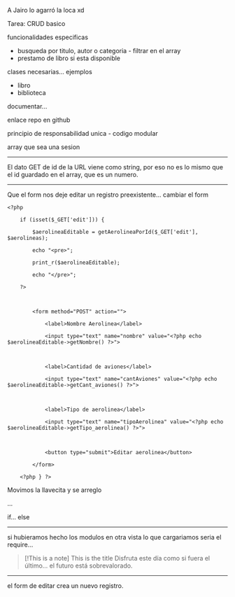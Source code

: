 A Jairo lo agarró la loca xd

Tarea:
CRUD basico

funcionalidades especificas
- busqueda por titulo, autor o categoria - filtrar en el array 
- prestamo de libro si esta disponible

clases necesarias... ejemplos
- libro
- biblioteca

documentar...

enlace repo en github

principio de responsabilidad unica - codigo modular

array que sea una sesion

---

El dato GET de id de la URL viene como string, por eso no es lo mismo que el id guardado en el array, que es un numero.

---

Que el form nos deje editar un registro preexistente... cambiar el form

```
<?php

    if (isset($_GET['edit'])) {

        $aerolineaEditable = getAerolineaPorId($_GET['edit'], $aerolineas);

        echo "<pre>";

        print_r($aerolineaEditable);

        echo "</pre>";

    ?>

  

        <form method="POST" action="">

            <label>Nombre Aerolinea</label>

            <input type="text" name="nombre" value="<?php echo $aerolineaEditable->getNombre() ?>">

  

            <label>Cantidad de aviones</label>

            <input type="text" name="cantAviones" value="<?php echo $aerolineaEditable->getCant_aviones() ?>">

  

            <label>Tipo de aerolinea</label>

            <input type="text" name="tipoAerolinea" value="<?php echo $aerolineaEditable->getTipo_aerolinea() ?>">

  

            <button type="submit">Editar aerolinea</button>

        </form>

    <?php } ?>
```

Movimos la llavecita y se arreglo

...

if... else

--- 

si hubieramos hecho los modulos en otra vista lo que cargariamos seria el require...



> [!This is a note] This is the title
> Disfruta este día como si fuera el último... el futuro está sobrevalorado.

---

el form de editar crea un nuevo registro. 
